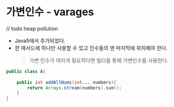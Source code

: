 # 가변인수 - varages
// todo heap pollution

- Java5에서 추가되었다.
- 한 매서드에 하나만 사용할 수 있고 인수들의 맨 마지막에 위치해야 한다.
  > 가변 인수가 여러개 필요하다면 빌더를 통해 가변인수를 사용한다.

```java
public class A{
    
    public int addAllNums(int... numbers){
        return Arrays.stream(numbers).sum();
    }
}
```